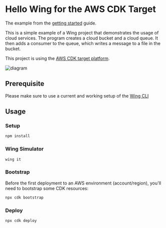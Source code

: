 # Hello Wing for the AWS CDK Target

The example from the [getting started](https://www.winglang.io/docs/start-here/hello) guide.

This is a simple example of a Wing project that demonstrates the usage of cloud services. The
program creates a cloud bucket and a cloud queue. It then adds a consumer to the queue, which writes
a message to a file in the bucket.

This project is using the [AWS CDK target platform](https://www.winglang.io/docs/platforms/awscdk).

![diagram](./diagram.png)

## Prerequisite

Please make sure to use a current and working setup of the [Wing
CLI](https://docs.winglang.io/getting-started/installation)

## Usage

### Setup

```sh
npm install
```

### Wing Simulator

```sh
wing it
```

### Bootstrap

Before the first deployment to an AWS environment (account/region), you'll need to bootstrap some CDK resources:

```sh
npx cdk bootstrap
```

### Deploy

```sh
npx cdk deploy
```
